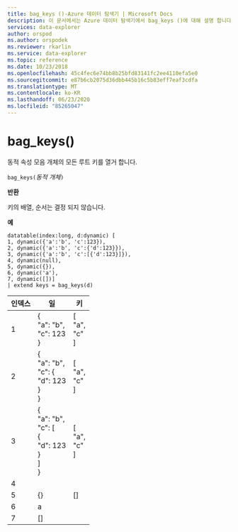 ```yaml
---
title: bag_keys ()-Azure 데이터 탐색기 | Microsoft Docs
description: 이 문서에서는 Azure 데이터 탐색기에서 bag_keys ()에 대해 설명 합니다.
services: data-explorer
author: orspod
ms.author: orspodek
ms.reviewer: rkarlin
ms.service: data-explorer
ms.topic: reference
ms.date: 10/23/2018
ms.openlocfilehash: 45c4fec6e74bb8b25bfd83141fc2ee4110efa5e0
ms.sourcegitcommit: e87b6cb2075d36dbb445b16c5b83eff7eaf3cdfa
ms.translationtype: MT
ms.contentlocale: ko-KR
ms.lasthandoff: 06/23/2020
ms.locfileid: "85265047"
---
```

# <a name="bag_keys"></a>bag_keys()

동적 속성 모음 개체의 모든 루트 키를 열거 합니다.

`bag_keys(`*동적 개체*`)`

**반환**

키의 배열, 순서는 결정 되지 않습니다.

**예**

<!-- csl: https://help.kusto.windows.net/Samples -->
```
datatable(index:long, d:dynamic) [
1, dynamic({'a':'b', 'c':123}), 
2, dynamic({'a':'b', 'c':{'d':123}}),
3, dynamic({'a':'b', 'c':[{'d':123}]}),
4, dynamic(null),
5, dynamic({}),
6, dynamic('a'),
7, dynamic([])]
| extend keys = bag_keys(d)
```

|인덱스|일|키|
|---|---|---|
|1|{<br>  "a": "b",<br>  "c": 123<br>}|[<br>  "a",<br>  "c"<br>]|
|2|{<br>  "a": "b",<br>  "c": {<br>    "d": 123<br>  }<br>}|[<br>  "a",<br>  "c"<br>]|
|3|{<br>  "a": "b",<br>  "c": [<br>    {<br>      "d": 123<br>    }<br>  ]<br>}|[<br>  "a",<br>  "c"<br>]|
|4|||
|5|{}|[]|
|6|a||
|7|[]||

